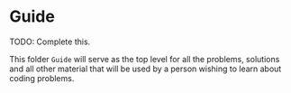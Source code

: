 # Guide

TODO: Complete this.

This folder `Guide` will serve as the top level for all the problems, solutions and all other material that will be used by a person wishing to learn about coding problems.
